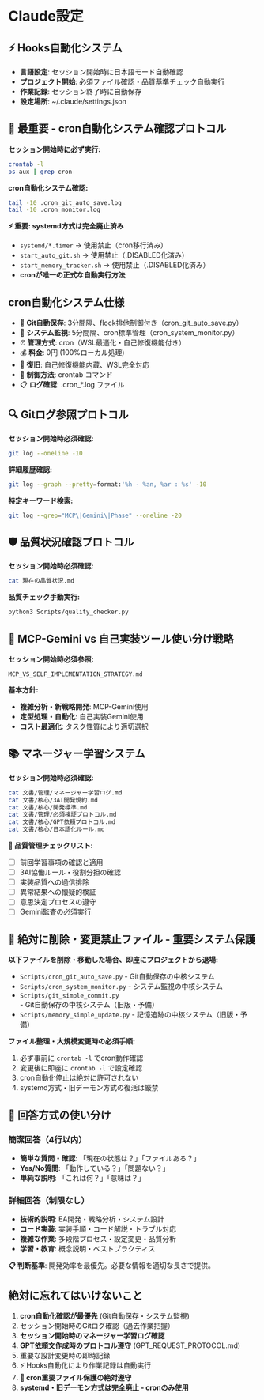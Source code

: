 # Claude設定

## ⚡ Hooks自動化システム
- **言語設定**: セッション開始時に日本語モード自動確認
- **プロジェクト開始**: 必須ファイル確認・品質基準チェック自動実行
- **作業記録**: セッション終了時に自動保存
- **設定場所**: ~/.claude/settings.json

## 🚨 最重要 - cron自動化システム確認プロトコル
**セッション開始時に必ず実行:**
```bash
crontab -l
ps aux | grep cron
```

**cron自動化システム確認:**
```bash
tail -10 .cron_git_auto_save.log
tail -10 .cron_monitor.log
```

**⚡ 重要: systemd方式は完全廃止済み**
- `systemd/*.timer` → 使用禁止（cron移行済み）
- `start_auto_git.sh` → 使用禁止（.DISABLED化済み）
- `start_memory_tracker.sh` → 使用禁止（.DISABLED化済み）
- **cronが唯一の正式な自動実行方法**

## cron自動化システム仕様
- 📁 **Git自動保存**: 3分間隔、flock排他制御付き（cron_git_auto_save.py）
- 🧠 **システム監視**: 5分間隔、cron標準管理（cron_system_monitor.py）
- ⏰ **管理方式**: cron（WSL最適化・自己修復機能付き）
- 💰 **料金**: 0円 (100%ローカル処理)
- 🔄 **復旧**: 自己修復機能内蔵、WSL完全対応
- 🛑 **制御方法**: crontab コマンド
- 📋 **ログ確認**: .cron_*.log ファイル

## 🔍 Gitログ参照プロトコル
**セッション開始時必須確認:**
```bash
git log --oneline -10
```

**詳細履歴確認:**
```bash
git log --graph --pretty=format:'%h - %an, %ar : %s' -10
```

**特定キーワード検索:**
```bash
git log --grep="MCP\|Gemini\|Phase" --oneline -20
```

## 🛡️ 品質状況確認プロトコル
**セッション開始時必須確認:**
```bash
cat 現在の品質状況.md
```

**品質チェック手動実行:**
```bash
python3 Scripts/quality_checker.py
```

## 🤖 MCP-Gemini vs 自己実装ツール使い分け戦略
**セッション開始時必須参照:**
```
MCP_VS_SELF_IMPLEMENTATION_STRATEGY.md
```

**基本方針:**
- **複雑分析・新戦略開発**: MCP-Gemini使用
- **定型処理・自動化**: 自己実装Gemini使用
- **コスト最適化**: タスク性質により適切選択

## 📚 マネージャー学習システム
**セッション開始時必須確認:**
```bash
cat 文書/管理/マネージャー学習ログ.md
cat 文書/核心/3AI開発規約.md
cat 文書/核心/開発標準.md
cat 文書/管理/必須検証プロトコル.md
cat 文書/核心/GPT依頼プロトコル.md
cat 文書/核心/日本語化ルール.md
```

**🎯 品質管理チェックリスト:**
- [ ] 前回学習事項の確認と適用
- [ ] 3AI協働ルール・役割分担の確認
- [ ] 実装品質への過信排除
- [ ] 異常結果への懐疑的検証
- [ ] 意思決定プロセスの遵守
- [ ] Gemini監査の必須実行

## 🚨 絶対に削除・変更禁止ファイル - 重要システム保護
**以下ファイルを削除・移動した場合、即座にプロジェクトから退場:**
- `Scripts/cron_git_auto_save.py` - Git自動保存の中核システム
- `Scripts/cron_system_monitor.py` - システム監視の中核システム
- `Scripts/git_simple_commit.py` - Git自動保存の中核システム（旧版・予備）
- `Scripts/memory_simple_update.py` - 記憶追跡の中核システム（旧版・予備）

**ファイル整理・大規模変更時の必須手順:**
1. 必ず事前に `crontab -l` でcron動作確認
2. 変更後に即座に `crontab -l` で設定確認
3. cron自動化停止は絶対に許可されない
4. systemd方式・旧デーモン方式の復活は厳禁

## 💬 回答方式の使い分け
### 簡潔回答（4行以内）
- **簡単な質問・確認**: 「現在の状態は？」「ファイルある？」
- **Yes/No質問**: 「動作している？」「問題ない？」
- **単純な説明**: 「これは何？」「意味は？」

### 詳細回答（制限なし）
- **技術的説明**: EA開発・戦略分析・システム設計
- **コード実装**: 実装手順・コード解説・トラブル対応
- **複雑な作業**: 多段階プロセス・設定変更・品質分析
- **学習・教育**: 概念説明・ベストプラクティス

**📋 判断基準**: 開発効率を最優先。必要な情報を適切な長さで提供。

## 絶対に忘れてはいけないこと
1. **cron自動化確認が最優先** (Git自動保存・システム監視)
2. セッション開始時のGitログ確認（過去作業把握）
3. **セッション開始時のマネージャー学習ログ確認**
4. **GPT依頼文作成時のプロトコル遵守** (GPT_REQUEST_PROTOCOL.md)
5. 重要な設計変更時の即時記録
6. ⚡ Hooks自動化により作業記録は自動実行
7. **🚨 cron重要ファイル保護の絶対遵守**
8. **systemd・旧デーモン方式は完全廃止 - cronのみ使用**
